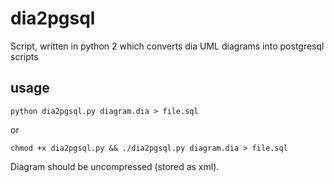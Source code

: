 dia2pgsql
=========

Script, written in python 2 which converts dia UML diagrams into postgresql scripts

## usage

``
python dia2pgsql.py diagram.dia > file.sql
``

or

``
chmod +x dia2pgsql.py && ./dia2pgsql.py diagram.dia > file.sql
``

Diagram should be uncompressed (stored as xml).
